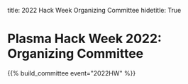 title: 2022 Hack Week Organizing Committee
hidetitle: True

# Plasma Hack Week 2022: Organizing Committee

{{% build_committee event="2022HW" %}}
